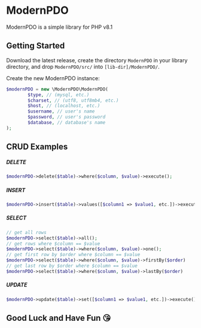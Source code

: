 # ModernPDO

ModernPDO is a simple library for PHP v8.1

## Getting Started

Download the latest release, create the directory `ModernPDO` in your library directory, and drop `ModernPDO/src/` into `[lib-dir]/ModernPDO/`.

Create the new ModernPDO instance:

```php
$modernPDO = new \ModernPDO\ModernPDO(
        $type, // (mysql, etc.)
        $charset, // (utf8, utf8mb4, etc.)
        $host, // (localhost, etc.)
        $username, // user's name
        $password, // user's password
        $database, // database's name
);
```

## CRUD Examples

##### DELETE

```php
$modernPDO->delete($table)->where($column, $value)->execute();
```

##### INSERT

```php
$modernPDO->insert($table)->values([$column1 => $value1, etc.])->execute();
```

##### SELECT

```php
// get all rows
$modernPDO->select($table)->all();
// get rows where $column == $value
$modernPDO->select($table)->where($column, $value)->one();
// get first row by $order where $column == $value
$modernPDO->select($table)->where($column, $value)->firstBy($order)
// get last row by $order where $column == $value
$modernPDO->select($table)->where($column, $value)->lastBy($order)
```

##### UPDATE

```php
$modernPDO->update($table)->set([$column1 => $value1, etc.])->execute();
```

## Good Luck and Have Fun 😘
